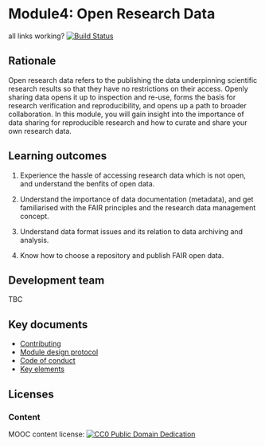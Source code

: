 # Module4: Open Research Data

all links working? [![Build Status](https://travis-ci.com/OpenScienceMOOC/Module-4-Open-Research-Data.svg?branch=master)](https://travis-ci.com/OpenScienceMOOC/Module-4-Open-Research-Data)

## Rationale <a name="Rationale"></a>

Open research data refers to the publishing the data underpinning scientific research results so that they have no restrictions on their access. Openly sharing data opens it up to inspection and re-use, forms the basis for research verification and reproducibility, and opens up a path to broader collaboration. In this module, you will gain insight into the importance of data sharing for reproducible research and how to curate and share your own research data.


## Learning outcomes <a name="Learning outcomes"></a>

1. Experience the hassle of accessing research data which is not open, and understand the benfits of open data.

2. Understand the importance of data documentation (metadata), and get familiarised with the FAIR principles and the research data management concept.

3. Understand data format issues and its relation to data archiving and analysis.

4. Know how to choose a repository and publish FAIR open data.


## Development team
TBC

## Key documents <a name="Key documents"></a>

- [Contributing](CONTRIBUTING.md)
- [Module design protocol](https://github.com/OpenScienceMOOC/Module-4-Open-Research-Data/tree/master/production_toolkit/MODULE_DESIGN_PROTOCOL.md)
- [Code of conduct](CODE_OF_CONDUCT.md)
- [Key elements](key_elements.md)


## Licenses <a name="Licenses"></a>

### Content 
MOOC content license: [![CC0 Public Domain Dedication](https://img.shields.io/badge/License-CC0%201.0-lightgrey.svg)](https://creativecommons.org/publicdomain/zero/1.0/)
